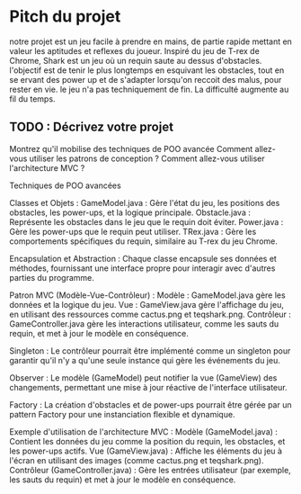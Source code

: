 # Pitch du projet
notre projet est un jeu facile à prendre en mains, de partie rapide mettant en valeur les aptitudes et reflexes du joueur. Inspiré du jeu de T-rex de Chrome, Shark est un jeu où un requin saute au dessus d'obstacles. l'objectif est de tenir le plus longtemps en esquivant les obstacles, tout en se ervant des power up et de s'adapter lorsqu'on reccoit des malus, pour rester en vie. le jeu n'a pas techniquement de fin. La difficulté augmente au fil du temps.

## TODO : Décrivez votre projet
Montrez qu'il mobilise des techniques de POO avancée
Comment allez-vous utiliser les patrons de conception ?
Comment allez-vous utiliser l'architecture MVC ?

Techniques de POO avancées

Classes et Objets :
GameModel.java : Gère l'état du jeu, les positions des obstacles, les power-ups, et la logique principale.
Obstacle.java : Représente les obstacles dans le jeu que le requin doit éviter.
Power.java : Gère les power-ups que le requin peut utiliser.
TRex.java : Gère les comportements spécifiques du requin, similaire au T-rex du jeu Chrome.

Encapsulation et Abstraction :
Chaque classe encapsule ses données et méthodes, fournissant une interface propre pour interagir avec d'autres parties du programme.

Patron MVC (Modèle-Vue-Contrôleur) :
Modèle : GameModel.java gère les données et la logique du jeu.
Vue : GameView.java gère l'affichage du jeu, en utilisant des ressources comme cactus.png et teqshark.png.
Contrôleur : GameController.java gère les interactions utilisateur, comme les sauts du requin, et met à jour le modèle en conséquence.

Singleton :
Le contrôleur pourrait être implémenté comme un singleton pour garantir qu'il n'y a qu'une seule instance qui gère les événements du jeu.

Observer :
Le modèle (GameModel) peut notifier la vue (GameView) des changements, permettant une mise à jour réactive de l'interface utilisateur.

Factory :
La création d'obstacles et de power-ups pourrait être gérée par un pattern Factory pour une instanciation flexible et dynamique.

Exemple d'utilisation de l'architecture MVC :
Modèle (GameModel.java) : Contient les données du jeu comme la position du requin, les obstacles, et les power-ups actifs.
Vue (GameView.java) : Affiche les éléments du jeu à l'écran en utilisant des images (comme cactus.png et teqshark.png).
Contrôleur (GameController.java) : Gère les entrées utilisateur (par exemple, les sauts du requin) et met à jour le modèle en conséquence.